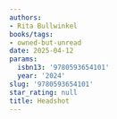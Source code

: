 ```yaml
---
authors:
- Rita Bullwinkel
books/tags:
- owned-but-unread
date: 2025-04-12
params:
  isbn13: '9780593654101'
  year: '2024'
slug: '9780593654101'
star_rating: null
title: Headshot
---
```



<!--more-->